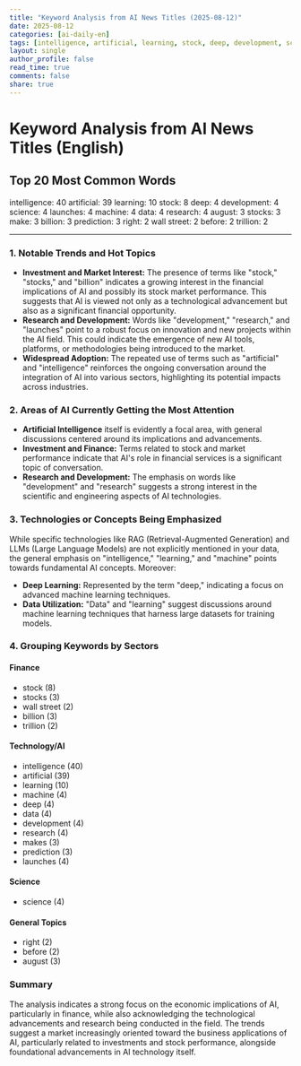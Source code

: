 ```yaml
---
title: "Keyword Analysis from AI News Titles (2025-08-12)"
date: 2025-08-12
categories: [ai-daily-en]
tags: [intelligence, artificial, learning, stock, deep, development, science, launches, machine, data, research, august, stocks, make, billion, prediction, right, wall street, before, trillion]
layout: single
author_profile: false
read_time: true
comments: false
share: true
---
```


# Keyword Analysis from AI News Titles (English)

## Top 20 Most Common Words

intelligence: 40
artificial: 39
learning: 10
stock: 8
deep: 4
development: 4
science: 4
launches: 4
machine: 4
data: 4
research: 4
august: 3
stocks: 3
make: 3
billion: 3
prediction: 3
right: 2
wall street: 2
before: 2
trillion: 2

---

### 1. Notable Trends and Hot Topics
- **Investment and Market Interest:** The presence of terms like "stock," "stocks," and "billion" indicates a growing interest in the financial implications of AI and possibly its stock market performance. This suggests that AI is viewed not only as a technological advancement but also as a significant financial opportunity.
- **Research and Development:** Words like "development," "research," and "launches" point to a robust focus on innovation and new projects within the AI field. This could indicate the emergence of new AI tools, platforms, or methodologies being introduced to the market.
- **Widespread Adoption:** The repeated use of terms such as "artificial" and "intelligence" reinforces the ongoing conversation around the integration of AI into various sectors, highlighting its potential impacts across industries.

### 2. Areas of AI Currently Getting the Most Attention
- **Artificial Intelligence** itself is evidently a focal area, with general discussions centered around its implications and advancements.
- **Investment and Finance:** Terms related to stock and market performance indicate that AI's role in financial services is a significant topic of conversation.
- **Research and Development:** The emphasis on words like "development" and "research" suggests a strong interest in the scientific and engineering aspects of AI technologies.

### 3. Technologies or Concepts Being Emphasized
While specific technologies like RAG (Retrieval-Augmented Generation) and LLMs (Large Language Models) are not explicitly mentioned in your data, the general emphasis on "intelligence," "learning," and "machine" points towards fundamental AI concepts. Moreover:
- **Deep Learning:** Represented by the term "deep," indicating a focus on advanced machine learning techniques.
- **Data Utilization:** "Data" and "learning" suggest discussions around machine learning techniques that harness large datasets for training models.

### 4. Grouping Keywords by Sectors

#### Finance
- stock (8)
- stocks (3)
- wall street (2)
- billion (3)
- trillion (2)

#### Technology/AI
- intelligence (40)
- artificial (39)
- learning (10)
- machine (4)
- deep (4)
- data (4)
- development (4)
- research (4)
- makes (3)
- prediction (3)
- launches (4)

#### Science
- science (4)

#### General Topics
- right (2)
- before (2)
- august (3)

### Summary
The analysis indicates a strong focus on the economic implications of AI, particularly in finance, while also acknowledging the technological advancements and research being conducted in the field. The trends suggest a market increasingly oriented toward the business applications of AI, particularly related to investments and stock performance, alongside foundational advancements in AI technology itself.